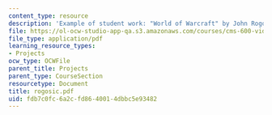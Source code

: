 ```yaml
---
content_type: resource
description: 'Example of student work: "World of Warcraft" by John Rogosic.'
file: https://ol-ocw-studio-app-qa.s3.amazonaws.com/courses/cms-600-videogame-theory-and-analysis-fall-2007/fdb7c0fc6a2cfd8640014dbbc5e93482_rogosic.pdf
file_type: application/pdf
learning_resource_types:
- Projects
ocw_type: OCWFile
parent_title: Projects
parent_type: CourseSection
resourcetype: Document
title: rogosic.pdf
uid: fdb7c0fc-6a2c-fd86-4001-4dbbc5e93482
---
```

